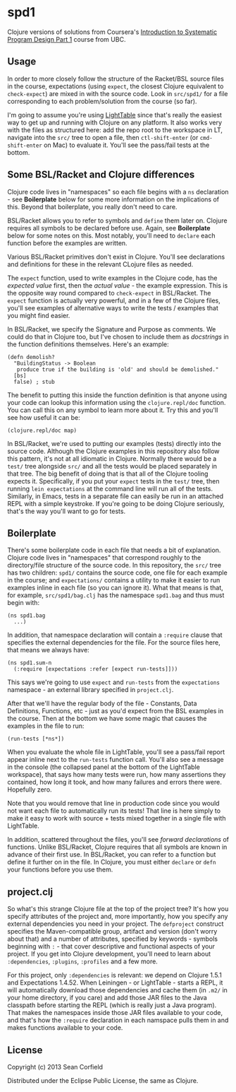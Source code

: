 # spd1

Clojure versions of solutions from Coursera's [Introduction to Systematic Program Design Part 1](https://class.coursera.org/programdesign-001/class/index)
course from UBC.

## Usage

In order to more closely follow the structure of the Racket/BSL source files in the course, expectations (using `expect`, the closest Clojure equivalent to `check-expect`) are mixed in with the source code.
Look in `src/spd1/` for a file corresponding to each problem/solution from the course (so far).

I'm going to assume you're using [LightTable](http://lighttable.com) since that's really the easiest way to get up and running with Clojure on any platform.
It also works very with the files as structured here: add the repo root to the workspace in LT, navigate into the `src/` tree to open a file, then `ctl-shift-enter` (or `cmd-shift-enter` on Mac) to evaluate it.
You'll see the pass/fail tests at the bottom.

## Some BSL/Racket and Clojure differences

Clojure code lives in "namespaces" so each file begins with a `ns` declaration - see **Boilerplate** below for some more information on the implications
of this. Beyond that boilerplate, you really don't need to care.

BSL/Racket allows you to refer to symbols and `define` them later on. Clojure requires all symbols to be declared before use. Again, see **Boilerplate** below
for some notes on this. Most notably, you'll need to `declare` each function before the examples are written.

Various BSL/Racket primitives don't exist in Clojure. You'll see declarations and definitions for these in the relevant CLojure files as needed.

The `expect` function, used to write examples in the Clojure code, has the *expected value* first, then the *actual value* - the example expression.
This is the opposite way round compared to `check-expect` in BSL/Racket. The `expect` function is actually very powerful, and in a few of the Clojure
files, you'll see examples of alternative ways to write the tests / examples that you might find easier.

In BSL/Racket, we specify the Signature and Purpose as comments. We could do that in Clojure too, but I've chosen to include them as *docstrings*
in the function definitions themselves. Here's an example:

    (defn demolish?
      "BuildingStatus -> Boolean
       produce true if the building is 'old' and should be demolished."
      [bs]
      false) ; stub

The benefit to putting this inside the function definition is that anyone using your code can lookup this information using the `clojure.repl/doc`
function. You can call this on any symbol to learn more about it. Try this and you'll see how useful it can be:

    (clojure.repl/doc map)

In BSL/Racket, we're used to putting our examples (tests) directly into the source code. Although the Clojure examples in this repository also
follow this pattern, it's not at all idiomatic in Clojure. Normally there would be a `test/` tree alongside `src/` and all the tests would be placed
separately in that tree. The big benefit of doing that is that all of the Clojure tooling expects it. Specifically, if you put your `expect` tests
in the `test/` tree, then running `lein expectations` at the command line will run all of the tests. Similarly, in Emacs, tests in a separate file
can easily be run in an attached REPL with a simple keystroke. If you're going to be doing Clojure seriously, that's the way you'll want to go for
tests.

## Boilerplate

There's some boilerplate code in each file that needs a bit of explanation. Clojure code lives in "namespaces" that correspond roughly to the
directory/file structure of the source code. In this repository, the `src/` tree has two children: `spd1/` contains the source code, one file for each
example in the course; and `expectations/` contains a utility to make it easier to run examples inline in each file (so you can ignore it). What
that means is that, for example, `src/spd1/bag.clj` has the namespace `spd1.bag` and thus must begin with:

    (ns spd1.bag
      ...)

In addition, that namespace declaration will contain a `:require` clause that specifies the external dependencies for the file. For the source files
here, that means we always have:

    (ns spd1.sum-n
      (:require [expectations :refer [expect run-tests]]))

This says we're going to use `expect` and `run-tests` from the `expectations` namespace - an external library specified in `project.clj`.

After that we'll have the regular body of the file - Constants, Data Definitions, Functions, etc - just as you'd expect from the BSL examples in the course.
Then at the bottom we have some magic that causes the examples in the file to run:

    (run-tests [*ns*])

When you evaluate the whole file in LightTable, you'll see a pass/fail report appear inline next to the `run-tests` function call.
You'll also see a message in the console (the collapsed panel at the bottom of the LightTable workspace), that says how many tests were run,
how many assertions they contained, how long it took, and how many failures and errors there were. Hopefully zero.

Note that you would remove that line in production code since you would not want each file to automatically run its tests!
That line is here simply to make it easy to work with source + tests mixed together in a single file with LightTable.

In addition, scattered throughout the files, you'll see *forward declarations* of functions. Unlike BSL/Racket, Clojure requires that all symbols are
known in advance of their first use. In BSL/Racket, you can refer to a function but define it further on in the file. In Clojure, you must either
`declare` or `defn` your functions before you use them.

## project.clj

So what's this strange Clojure file at the top of the project tree? It's how you specify attributes of the project and, more importantly, how you
specify any external dependencies you need in your project. The `defproject` construct specifies the Maven-compatible group, artifact and version
(don't worry about that) and a number of attributes, specified by keywords - symbols beginning with `:` - that cover descriptive and functional
aspects of your project. If you get into Clojure development, you'll need to learn about `:dependencies`, `:plugins`, `:profiles` and a few more.

For this project, only `:dependencies` is relevant: we depend on Clojure 1.5.1 and Expectations 1.4.52. When Leiningen - or LightTable - starts a REPL,
it will automatically download those dependencies and cache them (in `.m2/` in your home directory, if you care) and add those JAR files to the Java
classpath before starting the REPL (which is really just a Java program). That makes the namespaces inside those JAR files available to your code,
and that's how the `:require` declaration in each namspace pulls them in and makes functions available to your code.

## License

Copyright (c) 2013 Sean Corfield

Distributed under the Eclipse Public License, the same as Clojure.
